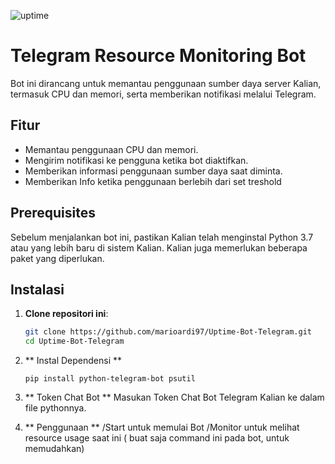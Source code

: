 ![uptime](https://github.com/user-attachments/assets/d6b5dbd8-c7fa-44d2-8ece-27abe9a04eb2)
# Telegram Resource Monitoring Bot

Bot ini dirancang untuk memantau penggunaan sumber daya server Kalian, termasuk CPU dan memori, serta memberikan notifikasi melalui Telegram.

## Fitur

- Memantau penggunaan CPU dan memori.
- Mengirim notifikasi ke pengguna ketika bot diaktifkan.
- Memberikan informasi penggunaan sumber daya saat diminta.
- Memberikan Info ketika penggunaan berlebih dari set treshold

## Prerequisites

Sebelum menjalankan bot ini, pastikan Kalian telah menginstal Python 3.7 atau yang lebih baru di sistem Kalian. Kalian juga memerlukan beberapa paket yang diperlukan.

## Instalasi

1. **Clone repositori ini**:

   ```bash
   git clone https://github.com/marioardi97/Uptime-Bot-Telegram.git
   cd Uptime-Bot-Telegram

2. ** Instal Dependensi **
   ```Phyton
   pip install python-telegram-bot psutil

3. ** Token Chat Bot **
   Masukan Token Chat Bot Telegram Kalian ke dalam file pythonnya.

4. ** Penggunaan **
   /Start untuk memulai Bot
   /Monitor untuk melihat resource usage saat ini ( buat saja command ini pada bot, untuk memudahkan)
